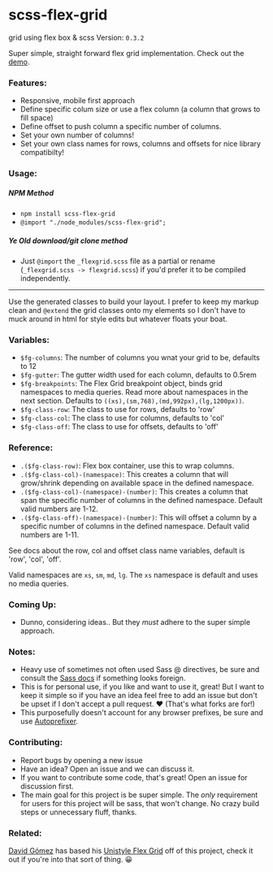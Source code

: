 scss-flex-grid
==============

grid using flex box &amp; scss
Version: `0.3.2`

Super simple, straight forward flex grid implementation. Check out the [demo](http://matthewsimo.github.io/scss-flex-grid/).


### Features:

- Responsive, mobile first approach
- Define specific colum size or use a flex column (a column that grows to fill space)
- Define offset to push column a specific number of columns.
- Set your own number of columns!
- Set your own class names for rows, columns and offsets for nice library compatibilty!

### Usage:

##### NPM Method

- `npm install scss-flex-grid`
- `@import "./node_modules/scss-flex-grid";`

##### Ye Old download/git clone method

- Just `@import` the `_flexgrid.scss` file as a partial or rename (`_flexgrid.scss -> flexgrid.scss`) if you'd prefer it to be compiled independently.

---

Use the generated classes to build your layout. I prefer to keep my markup clean and `@extend` the grid classes onto my elements so I don't have to muck around in html for style edits but whatever floats your boat.

### Variables:

- `$fg-columns`: The number of columns you wnat your grid to be, defaults to 12
- `$fg-gutter`: The gutter width used for each column, defaults to 0.5rem
- `$fg-breakpoints`: The Flex Grid breakpoint object, binds grid namespaces to media queries. Read more about namespaces in the next section. Defaults to `((xs),(sm,768),(md,992px),(lg,1200px))`.
- `$fg-class-row`: The class to use for rows, defaults to 'row'
- `$fg-class-col`: The class to use for columns, defaults to 'col'
- `$fg-class-off`: The class to use for offsets, defaults to 'off'


### Reference:

- `.($fg-class-row)`: Flex box container, use this to wrap columns.
- `.($fg-class-col)-(namespace)`: This creates a column that will grow/shrink depending on available space in the defined namespace.
- `.($fg-class-col)-(namespace)-(number)`: This creates a column that span the specific number of columns in the defined namespace. Default valid numbers are 1-12.
- `.($fg-class-off)-(namespace)-(number)`: This will offset a column by a specific number of columns in the defined namespace. Default valid numbers are 1-11.

See docs about the row, col and offset class name variables, default is 'row', 'col', 'off'.

Valid namespaces are `xs`, `sm`, `md`, `lg`. The `xs` namespace is default and uses no media queries.

### Coming Up:

- Dunno, considering ideas.. But they _must_ adhere to the super simple approach.

### Notes:

- Heavy use of sometimes not often used Sass @ directives, be sure and consult the [Sass docs](http://sass-lang.com/documentation/file.SASS_REFERENCE.html) if something looks foreign.
- This is for personal use, if you like and want to use it, great! But I want to keep it simple so if you have an idea feel free to add an issue but don't be upset if I don't accept a pull request. :heart: (That's what forks are for!)
- This purposefully doesn't account for any browser prefixes, be sure and use [Autoprefixer](https://github.com/postcss/autoprefixer).

### Contributing:

- Report bugs by opening a new issue
- Have an idea? Open an issue and we can discuss it.
- If you want to contribute some code, that's great! Open an issue for discussion first.
- The main goal for this project is be super simple. The _only_ requirement for users for this project will be sass, that won't change. No crazy build steps or unnecessary fluff, thanks.


### Related:

[David Gómez](https://github.com/davegomez) has based his [Unistyle Flex Grid](https://github.com/davegomez/unistyle-flex-grid) off of this project, check it out if you're into that sort of thing. 😀

